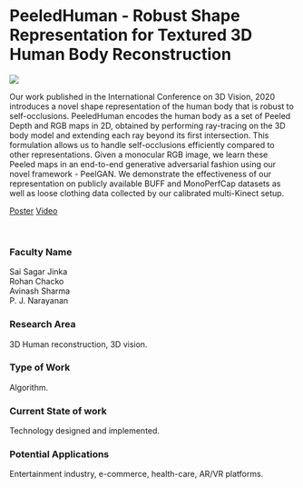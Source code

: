 # PeeledHuman - Robust Shape Representation for Textured 3D Human Body Reconstruction

![](https://i.imgur.com/HfduFgl.png)

Our work published in the International Conference on 3D Vision, 2020 introduces a novel shape representation of the human body that is robust to self-occlusions. PeeledHuman encodes the human body as a set of Peeled Depth and RGB maps in 2D, obtained by performing ray-tracing on the 3D body model and extending each ray beyond its first intersection. This formulation allows us to handle self-occlusions efficiently compared to other representations. Given a monocular RGB image, we learn these Peeled maps in an end-to-end generative adversarial fashion using our novel framework - PeelGAN. We demonstrate the effectiveness of our representation on publicly available BUFF and MonoPerfCap datasets as well as loose clothing data collected by our calibrated multi-Kinect setup.

[Poster](08.%20PeeledHuman%20-%20Robust%20Shape%20Representation%20for%20Textured%203D%20Human%20Body%20Reconstruction.pdf)
[Video](https://youtu.be/lVLcmdNS2FQ)

<br>


### Faculty Name

Sai Sagar Jinka<br>
Rohan Chacko<br>
Avinash Sharma<br>
P. J. Narayanan


### Research Area

3D Human reconstruction, 3D vision.


### Type of Work

Algorithm.


### Current State of work

Technology designed and implemented.


### Potential Applications

Entertainment industry, e-commerce, health-care, AR/VR platforms.
